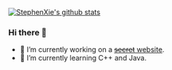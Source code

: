 [![StephenXie's github stats](https://github-readme-stats.vercel.app/api?username=StephenXie)](https://github.com/anuraghazra/github-readme-stats)
### Hi there 👋

- 🔭 I’m currently working on a [~~secret~~ website](https://www.stephenx.tech/).
- 🌱 I’m currently learning C++ and Java.
<!-- 💬 Ask me about 
- ⚡ Fun fact: ...
-->
